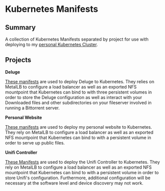# Kubernetes Manifests 

## Summary

A collection of Kubernetes Manifests separated by project for use with deploying to my [personal Kubernetes Cluster](https://github.com/zimmertr/Bootstrap-Kubernetes-with-QEMU).

## Projects

**Deluge**

[These manifests](Deluge/) are used to deploy Deluge to Kubernetes. They relies on MetalLB to configure a load balancer as well as an exported NFS mountpoint that Kubernetes can bind to with three persistent volumes in order to store the Deluge configuration as well as interact with your Downloaded files and other subdirectories on your fileserver involved in running a Bittorrent server.


**Personal Website**

[These manifests](Personal_Website/) are used to deploy my personal website to Kubernetes. They rely on MetalLB to configure a load balancer as well as an exported NFS mountpoint that Kubernetes can bind to with a persistent volume in order to serve up public files. 


**Unifi Controller**

[These Manifests](Unifi_Controller/) are used to deploy the Unifi Controller to Kubernetes. They rely on MetalLB to configure a load balancer as well as an exported NFS mountpoint that Kubernetes can bind to with a persistent volume in order to store Unifi's configuration. Furthermore, additional configuration will be necessary at the software level and device discovery may not work. 
